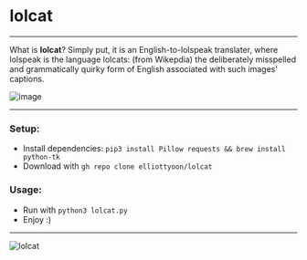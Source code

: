 # lolcat
---

What is **lolcat**? Simply put, it is an English-to-lolspeak translater, where lolspeak is the language lolcats: (from Wikepdia) the deliberately misspelled and grammatically quirky form of English associated with such images' captions.

![image](https://user-images.githubusercontent.com/33074434/131043974-cedc1ff2-bcc1-48f8-a93f-d8e5ff47a450.png)


---
### Setup:
* Install dependencies: `pip3 install Pillow requests && brew install python-tk`
* Download with `gh repo clone elliottyoon/lolcat`
### Usage:
* Run with `python3 lolcat.py`
* Enjoy :)
---

![lolcat](https://upload.wikimedia.org/wikipedia/commons/4/4c/Lolcat.jpg)
